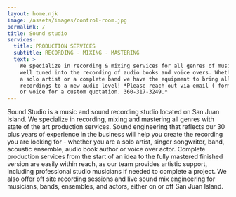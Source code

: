 ```yaml
---
layout: home.njk
image: /assets/images/control-room.jpg
permalink: /
title: Sound studio
services:
  title: PRODUCTION SERVICES
  subtitle: RECORDING - MIXING - MASTERING
  text: >
    We specialize in recording & mixing services for all genres of music. We're
    well tuned into the recording of audio books and voice overs. Whether you're
    a solo artist or a complete band we have the equipment to bring all of your
    recordings to a new audio level! *Please reach out via email ( form below )
    or voice for a custom quotation. 360-317-3249.*
---
```


Sound Studio is a music and sound recording studio located on San Juan Island. We specialize in recording, mixing and mastering all genres with state of the art production services. Sound engineering that reflects our 30 plus years of experience in the business will help you create the recording you are looking for - whether you are a solo artist, singer songwriter, band, acoustic ensemble, audio book author or voice over actor. Complete production services from the start of an idea to the fully mastered finished version are easily within reach, as our team provides artistic support, including professional studio musicians if needed to complete a project. We also offer off site recording sessions and live sound mix engineering for musicians, bands, ensembles, and actors, either on or off San Juan Island.
